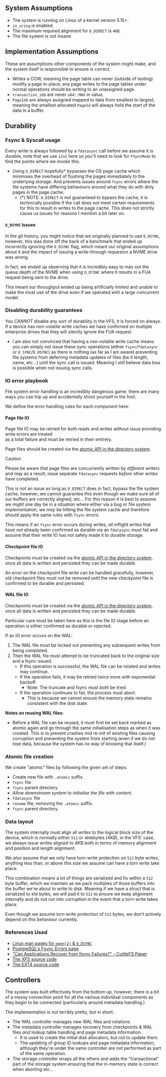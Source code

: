 

## System Assumptions

- The system is running on Linux of a kernel version 5.15+.
- `io_uring` is enabled.
- The maximum required alignment for `O_DIRECT` is `4KB`.
- The file system is not insane.


## Implementation Assumptions

These are assumptions other components of the system might make, and the system itself is responsible to 
ensure is correct.

- Writes a COW, meaning the page table can never (outside of testing) modify a page in-place, any page writes
  to the page tables under normal operations should be writing to an unassigned page.
- `transaction_id`s are never `u64::MAX` in value.
- `PageId`s are always assigned mapped to data from smallest to largest, meaning the smallest allocated `PageId`
  will always hold the start of the data in a buffer.


## Durability 

### Fsync & Syscall usage 

Every write is always followed by a `fdatasync` call before we assume it is durable, note that we use
`i2o2` here so you'll need to look for `FSyncMode` to find the points where we invoke this.

- Using `O_DIRECT` hopefully* bypasses the OS page cache which minimises the overhead of flushing the pages
  immediately to the underlying storage. And prevents issues around `fsync` errors where the file systems have
  differing behaviours around what they do with dirty pages in the page cache.
  * (*) NOTE: `O_DIRECT` is not guaranteed to bypass the cache, it is technically possible if the call does not meet
        certain requirements for this to result in writes to the page cache. This does not strictly cause us issues
        for reasons I mention a bit later on.

#### `O_DSYNC` Issues

In the git history, you might notice that we originally planned to use `O_DSYNC`, however, this was done off the back
of a benchmark that ended up incorrectly ignoring the `O_DSYNC` flag, which meant our original assumptions about
it and the impact of issuing a write-through requeston a NVME drive was wrong.

In fact, we ended up observing that it is incredibly easy to max out the queue depth of the NVME when using `O_DYSNC`
where it results in a FUA request being sent to the drive.

This meant our throughput ended up being artificially limited and unable to make the most use of the drive
even if we operated with a large concurrent model.

### Disabling durability guarantees

You _CANNOT_ disable any sort of durability in the VFS, it is forced on always. If a device has non-volatile write caches
we have confirmed on multiple enterprise drives that they will silently ignore the FUA request.
- I am also not convinced that having a non-volatile write cache means you can simply not issue these sync 
  operations (either `fsync`/`fdatasync` or `O_SYNC`/`O_DSYNC`) as there is nothing (as far as I am aware) 
  preventing file systems from deferring metadata updates of files (be it length, name, etc...) until the 
  sync call is issued. Meaning I still believe data loss is possible when not issuing sync calls.

### IO error playbook

File system error handling is an incredibly dangerous game, there are many ways you can trip up and accidentally
shoot yourself in the foot.

We define the error handling rules for each component here:

#### Page file IO

Page file IO may be retried for both reads and writes without issue providing write errors are treated  
as a total failure and must be retried in their entirety.

Page files should be created via the [atomic API in the directory system](#atomic-file-creation).

> [!CAUTION]
> Please be aware that page files are concurrently written by _different_ writers and may as a result,
> issue separate `fdatasync` requests _before_ other writes have completed.
> 
> This is not an issue as long as `O_DIRECT` does in fact, bypass the file system cache, however, we cannot
> guarantee this even though we make sure all of our buffers are correctly aligned, etc... For this reason
> it is best to assume we _might_ one day be in a situation where either via a bug or file system implementation,
> we _may_ be hitting the file system cache and therefore should apply the same rules with `fsync` errors.
> 
> This means if an `fsync` error occurs during writes, _all_ inflight writes that have _not_ already been confirmed as 
> durable via an `fdatasync` _must_ fail and assume that their write IO has not safely made it to durable storage. 

#### Checkpoint file IO

Checkpoints must be created via the [atomic API in the directory system](#atomic-file-creation), once
all data is written and persisted they can be made durable.

An error on the checkpoint file write can be handled gracefully, however, old checkpoint files must not
be removed until the new checkpoint file is confirmed to be durable and persisted.

#### WAL file IO

Checkpoints must be created via the [atomic API in the directory system](#atomic-file-creation), once
all data is written and persisted they can be made durable.

Particular care must be taken here as this is the file IO stage before an operation is either
confirmed as durable or rejected.

If an IO error occurs on the WAL:
1. The WAL file must be locked out preventing any subsequent writes
from being completed.
2. Then the WAL file must attempt to be truncated back to the original size and a fsync issued.
   - If this operation is successful, the WAL file can be rotated and writes may continue.
   - If the operation fails, it may be retried twice more with exponential backoff. 
     - Note: The truncate and fsync must _both_ be tried.
   - If the operation continues to fail, the process must abort. 
     - This is because we cannot ensure the memory state remains consistent with the disk state.

**Notes on reusing WAL files:**

- Before a WAL file can be reused, it must first be set back marked as atomic again and go through the same 
  initialisation steps as when it was created. This is to prevent crashes mid re-init of existing files causing
  corruption and preventing the system from starting (even if we do not lose data, because the system has no way
  of knowing that itself.)

### Atomic file creation

We create "atomic" files by following the given set of steps:

- Create new file with `.atomic` suffix.
- `fsync` file
- `fsync` parent directory
- *Allow downstream system to initialise the file with content*.
- `fdatasync` file
- `rename` file, removing the `.atomic` suffix.
- `fsync` parent directory.

### Data layout

The system internally must align all writes to the logical block size of the device, which is normally either `512`
or `4096`bytes (4KB), in the VFS' case, we always issue writes aligned to 4KB both in terms of memory alignment 
and position and length alignment.

We _also_ assume that we only have torn-write protection on `512` byte writes, anything less than, or above
this size we assume can have a torn write take place. 

This combination means a lot of things are serialized and fix within a `512` byte buffer, which we maintain
as we pack multiples of those buffers into the buffer we're about to write to disk.
Meaning if we have a struct that is serialized to `450` bytes, we will pad it to `512` to ensure we keep alignment 
internally and do not run into corruption in the event that a torn-write takes place.

Even though we assume torn write protection of `512` bytes, we don't actively depend on this behaviour currently.

### References Used

- [Linux man pages for `open(2)` & `O_DSYNC`](https://www.man7.org/linux/man-pages/man2/open.2.html)
- [PostgreSQL's Fsync Errors page](https://wiki.postgresql.org/wiki/Fsync_Errors)
- ["Can Applications Recover from fsync Failures?" - CuttleFS Paper](https://dl.acm.org/doi/fullHtml/10.1145/3450338)
- [The XFS source code](https://elixir.bootlin.com/linux/v6.14.11/source/fs/xfs)
- [The EXT4 source code](https://elixir.bootlin.com/linux/v6.14.11/source/fs/ext4)

## Controllers

The system was built effectively from the bottom up, however, there is a bit of a messy connection point for
all the various individual components as they begin to be connected (particularly around metadata handling.)

The implementation is not terribly pretty, but in short:

- The WAL controller manages new WAL files and rotations
- The metadata controller manages recovery from checkpoints & WAL files _and_ lookup table handling and page
  metadata information. 
  * It is used to create the initial disk allocators, but not to update them.
  * The updating of group ID lookups and page metadata information, although they're under the same controller
    are not performed as part of the same operation.
- The storage controller wraps all the others and adds the "transactional" part of the storage system ensuring
  that the in-memory state is correct when aborting etc...